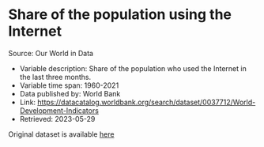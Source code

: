 # Share of the population using the Internet

Source: Our World in Data

- Variable description: Share of the population who used the Internet in the last three months.
- Variable time span: 1960-2021
- Data published by: World Bank
- Link: https://datacatalog.worldbank.org/search/dataset/0037712/World-Development-Indicators
- Retrieved: 2023-05-29

Original dataset is available [here](https://ourworldindata.org/grapher/share-of-individuals-using-the-internet)